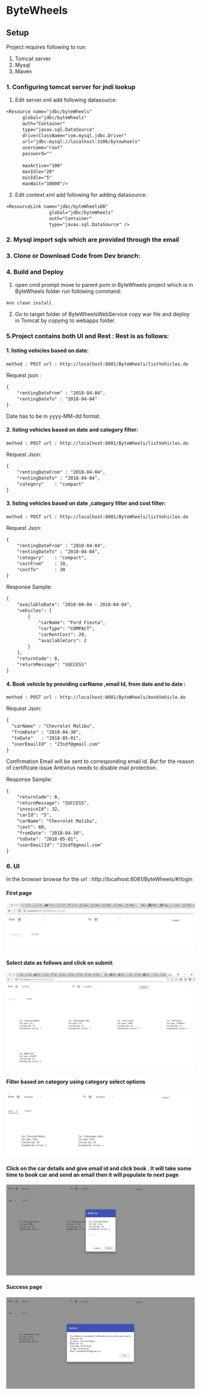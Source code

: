 # ByteWheels
## Setup
Project requires following to run:
1. Tomcat server
2. Mysql
3. Maven

### 1. Configuring tomcat server for jndi lookup
1. Edit server.xml add following datasource:
```
<Resource name="jdbc/byteWheels" 
      global="jdbc/byteWheels" 
      auth="Container" 
      type="javax.sql.DataSource" 
      driverClassName="com.mysql.jdbc.Driver" 
      url="jdbc:mysql://localhost:3306/bytewheels" 
      username="root" 
      password="" 
      
      maxActive="100" 
      maxIdle="20" 
      minIdle="5" 
      maxWait="10000"/>
```
2. Edit context.xml add following for adding datasource:
```
<ResourceLink name="jdbc/byteWheelsDB"
                global="jdbc/byteWheels"
                auth="Container"
                type="javax.sql.DataSource" />
```
### 2. Mysql import sqls which are provided through the email
### 3. Clone or Download Code from Dev branch:
### 4. Build and Deploy
1. open cmd prompt move to parent pom in ByteWheels project which is in ByteWheels folder run following command:
```
mvn clean install

```
2. Go to target folder of ByteWheelsWebService copy war file and deploy in Tomcat by copying to webapps folder.

### 5.Project contains both UI and Rest : Rest is as follows:
#### 1. listing vehicles based on date:
```
method : POST url : http://localhost:8081/ByteWheels/listVehicles.do  
```
Request json :
```
{
	"rentingDateFrom" : "2018-04-04",
	"rentingDateTo" : "2018-04-04"
}

```
Date has to be in yyyy-MM-dd format.
#### 2. listing vehicles based on date and category filter:
```
method : POST url : http://localhost:8081/ByteWheels/listVehicles.do  
```
Request Json:
```
{
	"rentingDateFrom" : "2018-04-04",
	"rentingDateTo" : "2018-04-04",
	"category" 	  : "compact"
}
```
#### 3. listing vehicles based on date ,category filter and cost filter:
```
method : POST url : http://localhost:8081/ByteWheels/listVehicles.do  
```
Request Json:
```
{
	"rentingDateFrom" : "2018-04-04",
	"rentingDateTo" : "2018-04-04",
	"category" 	  : "compact",
	"costFrom"	  : 10,
	"costTo"	  : 30 
}
```

Response Sample:
```
{
    "availableDate": "2018-04-04 - 2018-04-04",
    "vehicles": [
        {
            "carName": "Ford Fiesta",
            "carType": "COMPACT",
            "carRentCost": 20,
            "availableCars": 2
        }
    ],
    "returnCode": 0,
    "returnMessage": "SUCCESS"
}
```
#### 4. Book vehicle by providing carName ,email Id, from date and to date :

```
method : POST url : http://localhost:8081/ByteWheels/bookVehicle.do  
```
Request Json:
```
{
  "carName" : "Chevrolet Malibu",
  "fromDate" : "2018-04-30",
  "toDate"   : "2018-05-01",
  "userEmailId" : "23sdf@gmail.com"
}
```
Confirmation Email will be sent to corresponding email id.
But for the reason of certificate issue Antivirus needs to disable mail protection.

Response Sample:
```
{
    "returnCode": 0,
    "returnMessage": "SUCCESS",
    "invoiceId": 32,
    "carId": "5",
    "carName": "Chevrolet Malibu",
    "cost": 60,
    "fromDate": "2018-04-30",
    "toDate": "2018-05-01",
    "userEmailId": "23sdf@gmail.com"
}
```
### 6. UI 
In the browser browse for the url : http://localhost:8081/ByteWheels/#/login
#### First page
![alt text](https://github.com/Shashidhar397/ByteWheels/blob/Dev/1.PNG)
#### Select date as follows and click on submit
![alt text](https://github.com/Shashidhar397/ByteWheels/blob/Dev/2.PNG)
#### Filter based on category using category select options
![alt text](https://github.com/Shashidhar397/ByteWheels/blob/Dev/3.PNG)
#### Click on the car details and give email id and click book . It will take some time to book car and send an email then it will populate to next page
![alt text](https://github.com/Shashidhar397/ByteWheels/blob/Dev/4.PNG)
#### Success page
![alt text](https://github.com/Shashidhar397/ByteWheels/blob/Dev/5.PNG)
